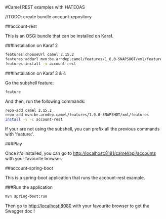 #Camel REST examples with HATEOAS

//TODO: create bundle account-repository

##account-rest

This is an OSGi bundle that can be installed on Karaf.

###Installation on Karaf 2

```sh
features:chooseUrl camel 2.15.2
features:addurl mvn:be.arndep.camel/features/1.0.0-SNAPSHOT/xml/features
features:install -v account-rest
```

###Installation on Karaf 3 & 4

Go the subshell feature:

```sh
feature
```

And then, run the following commands:

```sh
repo-add camel 2.15.2
repo-add mvn:be.arndep.camel/features/1.0.0-SNAPSHOT/xml/features
install -v -c account-rest
```

If your are not using the subshell, you can prefix all the previous commands with 'feature:'.

###Play

Once it's installed, you can go to [http://localhost:8181/camel/api/accounts](http://localhost:8181/camel/api/accounts) with your favourite browser.

##account-spring-boot

This is a spring-boot application that runs the account-rest example.

###Run the application

```sh
mvn spring-boot:run
```

Then go to [http://localhost:8080](http://localhost:8080) with your favourite browser to get the Swagger doc !